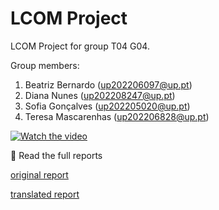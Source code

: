 # LCOM Project

LCOM Project for group T04 G04.

Group members:

1. Beatriz Bernardo (up202206097@up.pt)
2. Diana Nunes (up202208247@up.pt)
3. Sofia Gonçalves (up202205020@up.pt)
4. Teresa Mascarenhas (up202206828@up.pt)

[![Watch the video](https://img.youtube.com/vi/RCV5oaa0E18/0.jpg)](https://www.youtube.com/watch?v=RCV5oaa0E18)

📄 Read the full reports

[original report](proj/doc/LCOM_PROJ_RELATORIO.pdf)

[translated report](proj/doc/lcom_report_translated.pdf)

